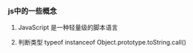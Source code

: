 ### js中的一些概念

1. JavaScript 是一种轻量级的脚本语言

2. 判断类型
typeof
instanceof
Object.prototype.toString.call()
